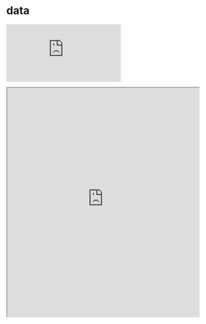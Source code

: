 # data


![tmp](https://raw.githubusercontent.com/iamvee/data/refs/heads/master/posters/temp.pdf)



<iframe src="https://raw.githubusercontent.com/iamvee/data/refs/heads/master/posters/temp.pdf" width="100%" height="600px">
</iframe>
